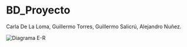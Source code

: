 # BD_Proyecto

Carla De La Loma, Guillermo Torres, Guillermo Salicrú, Alejandro Nuñez.

![Diagrama E-R](https://github.com/user-attachments/assets/26e76008-28d1-4ef5-9b40-51c99f9c0d9d)
